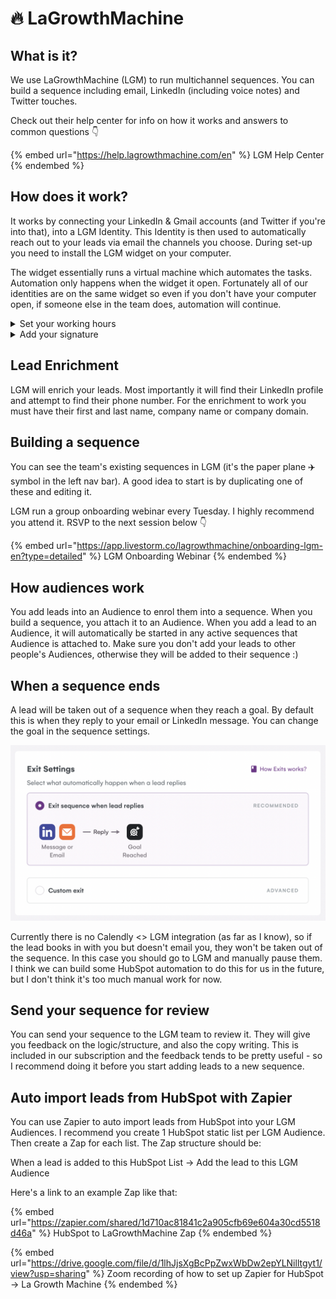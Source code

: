 # 🔥 LaGrowthMachine

## What is it?&#x20;

We use LaGrowthMachine (LGM) to run multichannel sequences. You can build a sequence including email, LinkedIn (including voice notes) and Twitter touches.

Check out their help center for info on how it works and answers to common questions 👇

{% embed url="https://help.lagrowthmachine.com/en" %}
LGM Help Center
{% endembed %}

## How does it work?

It works by connecting your LinkedIn & Gmail accounts (and Twitter if you're into that), into a LGM Identity. This Identity is then used to automatically reach out to your leads via email the channels you choose. During set-up you need to install the LGM widget on your computer.&#x20;

The widget essentially runs a virtual machine which automates the tasks. Automation only happens when the widget it open. Fortunately all of our identities are on the same widget so even if you don't have your computer open, if someone else in the team does, automation will continue.

<details>

<summary>Set your working hours</summary>

Automation will only happen during your working hours. Set this up in your Identity settings.

![](<../../.gitbook/assets/Screenshot 2022-03-23 at 7.04.53 PM.png>)

</details>

<details>

<summary>Add your signature</summary>

You can import your email signature from Gmail

![](<../../.gitbook/assets/Screenshot 2022-03-23 at 7.06.26 PM.png>)

</details>

## Lead Enrichment

LGM will enrich your leads. Most importantly it will find their LinkedIn profile and attempt to find their phone number. For the enrichment to work you must have their first and last name, company name or company domain.

## Building a sequence

You can see the team's existing sequences in LGM (it's the paper plane ✈️ symbol in the left nav bar). A good idea to start is by duplicating one of these and editing it.&#x20;

LGM run a group onboarding webinar every Tuesday. I highly recommend you attend it. RSVP to the next session below 👇

{% embed url="https://app.livestorm.co/lagrowthmachine/onboarding-lgm-en?type=detailed" %}
LGM Onboarding Webinar
{% endembed %}

## How audiences work

You add leads into an Audience to enrol them into a sequence. When you build a sequence, you attach it to an Audience. When you add a lead to an Audience, it will automatically be started in any active sequences that Audience is attached to. Make sure you don't add your leads to other people's Audiences, otherwise they will be added to their sequence :)

## When a sequence ends

A lead will be taken out of a sequence when they reach a goal. By default this is when they reply to your email or LinkedIn message. You can change the goal in the sequence settings.

![](<../../.gitbook/assets/Screenshot 2022-03-23 at 7.42.06 PM.png>)

Currently there is no Calendly <> LGM integration (as far as I know), so if the lead books in with you but doesn't email you, they won't be taken out of the sequence. In this case you should go to LGM and manually pause them. I think we can build some HubSpot automation to do this for us in the future, but I don't think it's too much manual work for now.

## Send your sequence for review

You can send your sequence to the LGM team to review it. They will give you feedback on the logic/structure, and also the copy writing. This is included in our subscription and the feedback tends to be pretty useful - so I recommend doing it before you start adding leads to a new sequence.

## Auto import leads from HubSpot with Zapier

You can use Zapier to auto import leads from HubSpot into your LGM Audiences. I recommend you create 1 HubSpot static list per LGM Audience. Then create a Zap for each list. The Zap structure should be:

When a lead is added to this HubSpot List -> Add the lead to this LGM Audience

Here's a link to an example Zap like that:

{% embed url="https://zapier.com/shared/1d710ac81841c2a905cfb69e604a30cd5518d46a" %}
HubSpot to LaGrowthMachine Zap
{% endembed %}

{% embed url="https://drive.google.com/file/d/1lhJjsXgBcPpZwxWbDw2epYLNilltgyt1/view?usp=sharing" %}
Zoom recording of how to set up Zapier for HubSpot -> La Growth Machine
{% endembed %}
